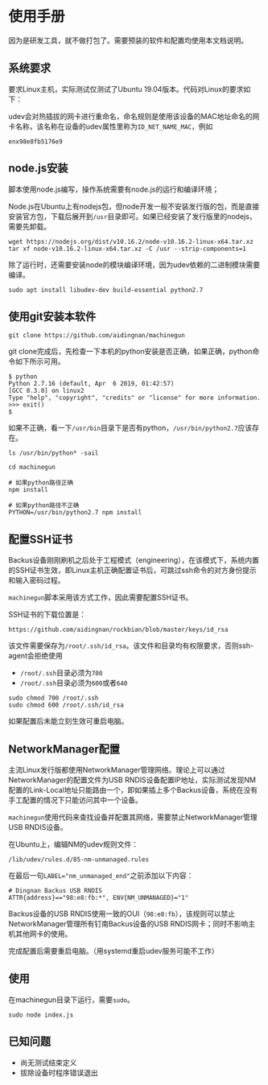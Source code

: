 # 使用手册

因为是研发工具，就不做打包了。需要预装的软件和配置均使用本文档说明。

## 系统要求

要求Linux主机，实际测试仅测试了Ubuntu 19.04版本。代码对Linux的要求如下：

udev会对热插拔的网卡进行重命名，命名规则是使用该设备的MAC地址命名的网卡名称，该名称在设备的udev属性里称为`ID_NET_NAME_MAC`，例如

```
enx98e8fb5176e9
```

## node.js安装

脚本使用node.js编写，操作系统需要有node.js的运行和编译环境；

Node.js在Ubuntu上有nodejs包，但node开发一般不安装发行版的包，而是直接安装官方包，下载后展开到`/usr`目录即可。如果已经安装了发行版里的nodejs，需要先卸载。

```
wget https://nodejs.org/dist/v10.16.2/node-v10.16.2-linux-x64.tar.xz
tar xf node-v10.16.2-linux-x64.tar.xz -C /usr --strip-components=1
```

除了运行时，还需要安装node的模块编译环境，因为udev依赖的二进制模块需要编译。

```
sudo apt install libudev-dev build-essential python2.7
```

## 使用git安装本软件

```
git clone https://github.com/aidingnan/machinegun
```

git clone完成后，先检查一下本机的python安装是否正确，如果正确，python命令如下所示可用。

```
$ python
Python 2.7.16 (default, Apr  6 2019, 01:42:57) 
[GCC 8.3.0] on linux2
Type "help", "copyright", "credits" or "license" for more information.
>>> exit()
$ 
```

如果不正确，看一下`/usr/bin`目录下是否有python，`/usr/bin/python2.7`应该存在。

```
ls /usr/bin/python* -sail
```

```
cd machinegun

# 如果python路径正确
npm install

# 如果python路径不正确
PYTHON=/usr/bin/python2.7 npm install
```

## 配置SSH证书

Backus设备刚刚刷机之后处于工程模式（engineering），在该模式下，系统内置的SSH证书生效，即Linux主机正确配置证书后，可跳过ssh命令的对方身份提示和输入密码过程。

`machinegun`脚本采用该方式工作，因此需要配置SSH证书。

SSH证书的下载位置是：

```
https://github.com/aidingnan/rockbian/blob/master/keys/id_rsa
```

该文件需要保存为`/root/.ssh/id_rsa`。该文件和目录均有权限要求，否则ssh-agent会拒绝使用

- `/root/.ssh`目录必须为`700`
- `/root/.ssh`目录必须为`600`或者`640`

```
sudo chmod 700 /root/.ssh
sudo chmod 600 /root/.ssh/id_rsa
```

如果配置后未能立刻生效可重启电脑。

## NetworkManager配置

主流Linux发行版都使用NetworkManager管理网络。理论上可以通过NetworkManager的配置文件为USB RNDIS设备配置IP地址，实际测试发现NM配置的Link-Local地址只能路由一个，即如果插上多个Backus设备，系统在没有手工配置的情况下只能访问其中一个设备。

`machinegun`使用代码来查找设备并配置其网络，需要禁止NetworkManager管理USB RNDIS设备。

在Ubuntu上，编辑NM的udev规则文件：

```
/lib/udev/rules.d/85-nm-unmanaged.rules
```

在最后一句`LABEL="nm_unmanaged_end"`之前添加以下内容：

```
# Dingnan Backus USB RNDIS
ATTR{address}=="98:e8:fb:*", ENV{NM_UNMANAGED}="1"
```

Backus设备的USB RNDIS使用一致的OUI（`98:e8:fb`），该规则可以禁止NetworkManager管理所有钉南Backus设备的USB RNDIS网卡；同时不影响主机其他网卡的使用。

完成配置后需要重启电脑。（用systemd重启udev服务可能不工作）

## 使用

在machinegun目录下运行，需要`sudo`。

```
sudo node index.js
```

## 已知问题

- 尚无测试结束定义
- 拔除设备时程序错误退出